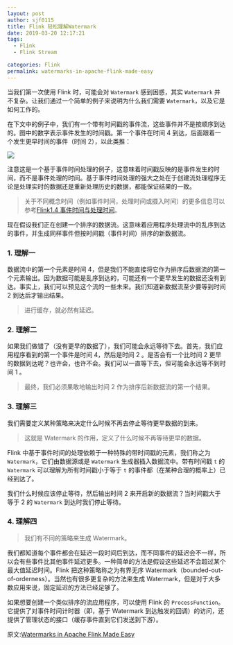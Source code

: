 ```yaml
---
layout: post
author: sjf0115
title: Flink 轻松理解Watermark
date: 2019-03-20 12:17:21
tags:
  - Flink
  - Flink Stream

categories: Flink
permalink: watermarks-in-apache-flink-made-easy
---
```


当我们第一次使用 Flink 时，可能会对 `Watermark` 感到困惑，其实 `Watermark` 并不复杂。让我们通过一个简单的例子来说明为什么我们需要 `Watermark`，以及它是如何工作的。

在下文中的例子中，我们有一个带有时间戳的事件流，这些事件并不是按顺序到达的。图中的数字表示事件发生的时间戳。第一个事件在时间 4 到达，后面跟着一个发生更早时间的事件（时间 2），以此类推：

![](https://github.com/sjf0115/PubLearnNotes/blob/master/image/Flink/watermarks-in-apache-flink-made-easy-1.png?raw=true)

注意这是一个基于事件时间处理的例子，这意味着时间戳反映的是事件发生的时间，而不是事件处理的时间。基于事件时间处理的强大之处在于创建流处理程序无论是处理实时的数据还是重新处理历史的数据，都能保证结果的一致。

> 关于不同概念时间（例如事件时间，处理时间或摄入时间）的更多信息可以参考[Flink1.4 事件时间与处理时间](http://smartsi.club/flink-stream-event-time-and-processing-time.html)。

现在假设我们正在创建一个排序的数据流。这意味着应用程序处理流中的乱序到达的事件，并生成同样事件但按时间戳（事件时间）排序的新数据流。

### 1. 理解一

数据流中的第一个元素是时间 4，但是我们不能直接将它作为排序后数据流的第一个元素输出。因为数据可能是乱序到达的，可能还有一个更早发生的数据还没有到达。事实上，我们可以预见这个流的一些未来。我们知道新数据流至少要等到时间 2 到达后才输出结果。

> 进行缓存，就必然有延迟。

### 2. 理解二

如果我们做错了（没有更早的数据了），我们可能会永远等待下去。首先，我们应用程序看到的第一个事件是时间 4，然后是时间 2 。是否会有一个比时间 2 更早的数据到达呢？也许会，也许不会。我们可以一直等下去，但可能会永远等不到时间 1 。

> 最终，我们必须果敢地输出时间 2 作为排序后新数据流的第一个结果。

### 3. 理解三

我们需要定义某种策略来决定什么时候不再去停止等待更早数据的到来。

> 这就是 Watermark 的作用，定义了什么时候不再等待更早的数据。

Flink 中基于事件时间的处理依赖于一种特殊的带时间戳的元素，我们称之为 `Watermark`，它们由数据源或是 `Watermark` 生成器插入数据流中。带有时间戳 `t` 的 `Watermark` 可以理解为所有时间戳小于等于 `t` 的事件都（在某种合理的概率上）已经到达了。

我们什么时候应该停止等待，然后输出时间 2 来开启新的数据流？当时间戳大于等于 2 的 `Watermark` 到达时我们停止等待。

### 4. 理解四

> 我们有不同的策略来生成 Watermark。

我们都知道每个事件都会在延迟一段时间后到达，而不同事件的延迟会不一样，所以会有些事件比其他事件延迟更多。一种简单的方法是假设这些延迟不会超过某个最大值延迟时间。Flink 把这种策略称之为有界无序 Watermark（bounded-out-of-orderness）。当然也有很多更复杂的方法来生成 Watermark，但是对于大多数应用来说，固定延迟的方法已经足够了。

如果想要创建一个类似排序的流应用程序，可以使用 Flink 的 `ProcessFunction`。它提供了对事件时间计时器（即，基于 Watermark 到达触发的回调）的访问，还提供了管理状态的接口（缓存事件直到它们发送到下游）。

原文:[Watermarks in Apache Flink Made Easy](https://www.ververica.com/blog/watermarks-in-apache-flink-made-easy)

